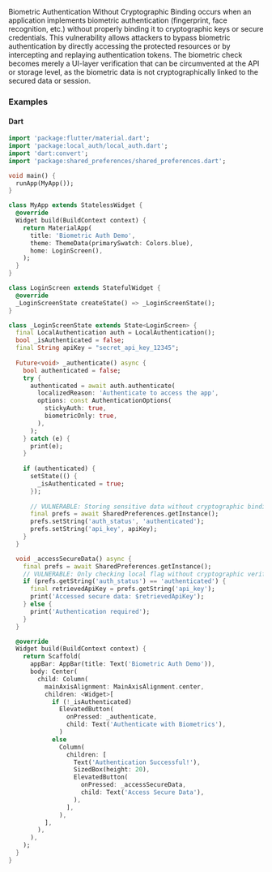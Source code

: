 Biometric Authentication Without Cryptographic Binding occurs when an application implements biometric authentication (fingerprint, face recognition, etc.) without properly binding it to cryptographic keys or secure credentials. This vulnerability allows attackers to bypass biometric authentication by directly accessing the protected resources or by intercepting and replaying authentication tokens. The biometric check becomes merely a UI-layer verification that can be circumvented at the API or storage level, as the biometric data is not cryptographically linked to the secured data or session.

### Examples

#### Dart

```dart
import 'package:flutter/material.dart';
import 'package:local_auth/local_auth.dart';
import 'dart:convert';
import 'package:shared_preferences/shared_preferences.dart';

void main() {
  runApp(MyApp());
}

class MyApp extends StatelessWidget {
  @override
  Widget build(BuildContext context) {
    return MaterialApp(
      title: 'Biometric Auth Demo',
      theme: ThemeData(primarySwatch: Colors.blue),
      home: LoginScreen(),
    );
  }
}

class LoginScreen extends StatefulWidget {
  @override
  _LoginScreenState createState() => _LoginScreenState();
}

class _LoginScreenState extends State<LoginScreen> {
  final LocalAuthentication auth = LocalAuthentication();
  bool _isAuthenticated = false;
  final String apiKey = "secret_api_key_12345";
  
  Future<void> _authenticate() async {
    bool authenticated = false;
    try {
      authenticated = await auth.authenticate(
        localizedReason: 'Authenticate to access the app',
        options: const AuthenticationOptions(
          stickyAuth: true,
          biometricOnly: true,
        ),
      );
    } catch (e) {
      print(e);
    }
    
    if (authenticated) {
      setState(() {
        _isAuthenticated = true;
      });
      
      // VULNERABLE: Storing sensitive data without cryptographic binding
      final prefs = await SharedPreferences.getInstance();
      prefs.setString('auth_status', 'authenticated');
      prefs.setString('api_key', apiKey);
    }
  }

  void _accessSecureData() async {
    final prefs = await SharedPreferences.getInstance();
    // VULNERABLE: Only checking local flag without cryptographic verification
    if (prefs.getString('auth_status') == 'authenticated') {
      final retrievedApiKey = prefs.getString('api_key');
      print('Accessed secure data: $retrievedApiKey');
    } else {
      print('Authentication required');
    }
  }

  @override
  Widget build(BuildContext context) {
    return Scaffold(
      appBar: AppBar(title: Text('Biometric Auth Demo')),
      body: Center(
        child: Column(
          mainAxisAlignment: MainAxisAlignment.center,
          children: <Widget>[
            if (!_isAuthenticated)
              ElevatedButton(
                onPressed: _authenticate,
                child: Text('Authenticate with Biometrics'),
              )
            else
              Column(
                children: [
                  Text('Authentication Successful!'),
                  SizedBox(height: 20),
                  ElevatedButton(
                    onPressed: _accessSecureData,
                    child: Text('Access Secure Data'),
                  ),
                ],
              ),
          ],
        ),
      ),
    );
  }
}
```